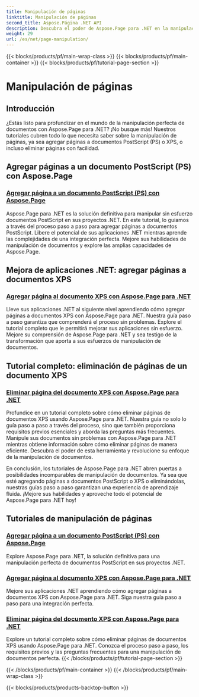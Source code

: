 ```yaml
---
title: Manipulación de páginas
linktitle: Manipulación de páginas
second_title: Aspose.Página .NET API
description: Descubra el poder de Aspose.Page para .NET en la manipulación de documentos PostScript y XPS. Aprenda a agregar, mejorar y eliminar páginas con nuestros completos tutoriales.
weight: 29
url: /es/net/page-manipulation/
---
```


{{< blocks/products/pf/main-wrap-class >}}
{{< blocks/products/pf/main-container >}}
{{< blocks/products/pf/tutorial-page-section >}}

# Manipulación de páginas


## Introducción

¿Estás listo para profundizar en el mundo de la manipulación perfecta de documentos con Aspose.Page para .NET? ¡No busque más! Nuestros tutoriales cubren todo lo que necesita saber sobre la manipulación de páginas, ya sea agregar páginas a documentos PostScript (PS) o XPS, o incluso eliminar páginas con facilidad.

## Agregar páginas a un documento PostScript (PS) con Aspose.Page
### [Agregar página a un documento PostScript (PS) con Aspose.Page](./add-page-to-postscript-ps-document/)

Aspose.Page para .NET es la solución definitiva para manipular sin esfuerzo documentos PostScript en sus proyectos .NET. En este tutorial, lo guiamos a través del proceso paso a paso para agregar páginas a documentos PostScript. Libere el potencial de sus aplicaciones .NET mientras aprende las complejidades de una integración perfecta. Mejore sus habilidades de manipulación de documentos y explore las amplias capacidades de Aspose.Page.

## Mejora de aplicaciones .NET: agregar páginas a documentos XPS
### [Agregar página al documento XPS con Aspose.Page para .NET](./add-page-to-xps-document/)

Lleve sus aplicaciones .NET al siguiente nivel aprendiendo cómo agregar páginas a documentos XPS con Aspose.Page para .NET. Nuestra guía paso a paso garantiza que comprenderá el proceso sin problemas. Explore el tutorial completo que le permitirá mejorar sus aplicaciones sin esfuerzo. Mejore su comprensión de Aspose.Page para .NET y sea testigo de la transformación que aporta a sus esfuerzos de manipulación de documentos.

## Tutorial completo: eliminación de páginas de un documento XPS
### [Eliminar página del documento XPS con Aspose.Page para .NET](./remove-page-from-xps-document/)

Profundice en un tutorial completo sobre cómo eliminar páginas de documentos XPS usando Aspose.Page para .NET. Nuestra guía no solo lo guía paso a paso a través del proceso, sino que también proporciona requisitos previos esenciales y aborda las preguntas más frecuentes. Manipule sus documentos sin problemas con Aspose.Page para .NET mientras obtiene información sobre cómo eliminar páginas de manera eficiente. Descubra el poder de esta herramienta y revolucione su enfoque de la manipulación de documentos.

En conclusión, los tutoriales de Aspose.Page para .NET abren puertas a posibilidades incomparables de manipulación de documentos. Ya sea que esté agregando páginas a documentos PostScript o XPS o eliminándolas, nuestras guías paso a paso garantizan una experiencia de aprendizaje fluida. ¡Mejore sus habilidades y aproveche todo el potencial de Aspose.Page para .NET hoy!
## Tutoriales de manipulación de páginas
### [Agregar página a un documento PostScript (PS) con Aspose.Page](./add-page-to-postscript-ps-document/)
Explore Aspose.Page para .NET, la solución definitiva para una manipulación perfecta de documentos PostScript en sus proyectos .NET.
### [Agregar página al documento XPS con Aspose.Page para .NET](./add-page-to-xps-document/)
Mejore sus aplicaciones .NET aprendiendo cómo agregar páginas a documentos XPS con Aspose.Page para .NET. Siga nuestra guía paso a paso para una integración perfecta.
### [Eliminar página del documento XPS con Aspose.Page para .NET](./remove-page-from-xps-document/)
Explore un tutorial completo sobre cómo eliminar páginas de documentos XPS usando Aspose.Page para .NET. Conozca el proceso paso a paso, los requisitos previos y las preguntas frecuentes para una manipulación de documentos perfecta.
{{< /blocks/products/pf/tutorial-page-section >}}

{{< /blocks/products/pf/main-container >}}
{{< /blocks/products/pf/main-wrap-class >}}

{{< blocks/products/products-backtop-button >}}
